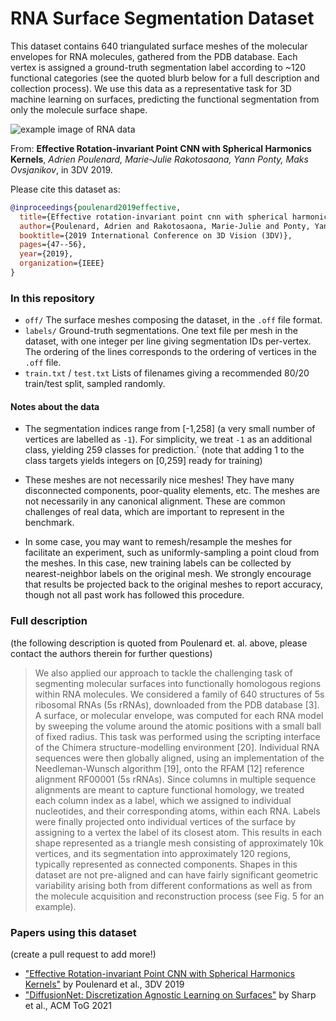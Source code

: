 # RNA Surface Segmentation Dataset

This dataset contains 640 triangulated surface meshes of the molecular envelopes for RNA molecules, gathered from the PDB database. Each vertex is assigned a ground-truth segmentation label according to ~120 functional categories (see the quoted blurb below for a full description and collection process). We use this data as a representative task for 3D machine learning on surfaces, predicting the functional segmentation from only the molecule surface shape.

![example image of RNA data](https://github.com/nmwsharp/RNA-Surface-Segmentaton-Dataset/blob/main/rna_image.png?raw=true)

From: **Effective Rotation-invariant Point CNN with Spherical Harmonics Kernels**, *Adrien Poulenard, Marie-Julie Rakotosaona, Yann Ponty, Maks Ovsjanikov*, in 3DV 2019.

Please cite this dataset as:
```bib
@inproceedings{poulenard2019effective,
  title={Effective rotation-invariant point cnn with spherical harmonics kernels},
  author={Poulenard, Adrien and Rakotosaona, Marie-Julie and Ponty, Yann and Ovsjanikov, Maks},
  booktitle={2019 International Conference on 3D Vision (3DV)},
  pages={47--56},
  year={2019},
  organization={IEEE}
}
```

### In this repository
- `off/` The surface meshes composing the dataset, in the `.off` file format.
- `labels/` Ground-truth segmentations. One text file per mesh in the dataset, with one integer per line giving segmentation IDs per-vertex. The ordering of the lines corresponds to the ordering of vertices in the `.off` file.
- `train.txt` / `test.txt` Lists of filenames giving a recommended 80/20 train/test split, sampled randomly.

#### Notes about the data
- The segmentation indices range from [-1,258] (a very small number of vertices are labelled as `-1`). For simplicity, we treat `-1` as an additional class, yielding 259 classes for prediction.` (note that adding 1 to the class targets yields integers on [0,259] ready for training)

- These meshes are not necessarily nice meshes! They have many disconnected components, poor-quality elements, etc. The meshes are not necessarily in any canonical alignment. These are common challenges of real data, which are important to represent in the benchmark.

- In some case, you may want to remesh/resample the meshes for facilitate an experiment, such as uniformly-sampling a point cloud from the meshes. In this case, new training labels can be collected by nearest-neighbor labels on the original mesh. We strongly encourage that results be projected back to the original meshes to report accuracy, though not all past work has followed this procedure.


### Full description

(the following description is quoted from Poulenard et. al. above, please contact the authors therein for further questions)

> We also applied our approach to tackle the challenging task of segmenting molecular surfaces into functionally homologous regions within RNA molecules. We considered a family of 640 structures of 5s ribosomal RNAs (5s rRNAs), downloaded from the PDB database [3]. A surface, or molecular envelope, was computed for each RNA model by sweeping the volume around the atomic positions with a small ball of fixed radius. This task was performed using the scripting interface of the Chimera structure-modelling environment [20]. Individual RNA sequences were then globally aligned, using an implementation of the Needleman-Wunsch algorithm [19], onto the RFAM [12] reference alignment RF00001 (5s rRNAs). Since columns in multiple sequence alignments are meant to capture functional homology, we treated each column index as a label, which we assigned to individual nucleotides, and their corresponding atoms, within each RNA. Labels were finally projected onto individual vertices of the surface by assigning to a vertex the label of its closest atom. This results in each shape represented as a triangle mesh consisting of approximately 10k vertices, and its segmentation into approximately 120 regions, typically represented as connected components. Shapes in this dataset are not pre-aligned and can have fairly significant geometric variability arising both from different conformations as well as from the molecule acquisition and reconstruction process (see Fig. 5 for an example).


### Papers using this dataset
(create a pull request to add more!)
- ["Effective Rotation-invariant Point CNN with Spherical Harmonics Kernels"](https://arxiv.org/abs/1906.11555) by Poulenard et al., 3DV 2019
- ["DiffusionNet: Discretization Agnostic Learning on Surfaces"](https://arxiv.org/abs/2012.00888) by Sharp et al., ACM ToG 2021
